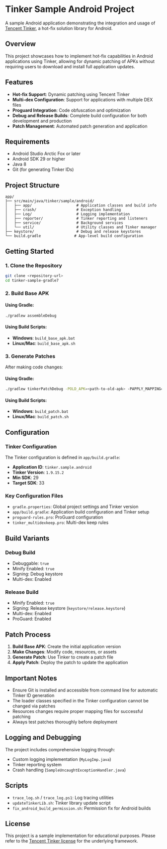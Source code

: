# Tinker Sample Android Project

A sample Android application demonstrating the integration and usage of [Tencent Tinker](https://github.com/Tencent/tinker), a hot-fix solution library for Android.

## Overview

This project showcases how to implement hot-fix capabilities in Android applications using Tinker, allowing for dynamic patching of APKs without requiring users to download and install full application updates.

## Features

- **Hot-fix Support**: Dynamic patching using Tencent Tinker
- **Multi-dex Configuration**: Support for applications with multiple DEX files
- **Proguard Integration**: Code obfuscation and optimization
- **Debug and Release Builds**: Complete build configuration for both development and production
- **Patch Management**: Automated patch generation and application

## Requirements

- Android Studio Arctic Fox or later
- Android SDK 29 or higher
- Java 8
- Git (for generating Tinker IDs)

## Project Structure

```
app/
├── src/main/java/tinker/sample/android/
│   ├── app/                    # Application classes and build info
│   ├── crash/                  # Exception handling
│   ├── Log/                    # Logging implementation
│   ├── reporter/               # Tinker reporting and listeners
│   ├── service/                # Background services
│   └── util/                   # Utility classes and Tinker manager
├── keystore/                   # Debug and release keystores
└── build.gradle               # App-level build configuration
```

## Getting Started

### 1. Clone the Repository

```bash
git clone <repository-url>
cd tinker-sample-gradle7
```

### 2. Build Base APK

#### Using Gradle:
```bash
./gradlew assembleDebug
```

#### Using Build Scripts:
- **Windows**: `build_base_apk.bat`
- **Linux/Mac**: `build_base_apk.sh`

### 3. Generate Patches

After making code changes:

#### Using Gradle:
```bash
./gradlew tinkerPatchDebug -POLD_APK=<path-to-old-apk> -PAPPLY_MAPPING=<path-to-mapping> -PAPPLY_RESOURCE=<path-to-resources>
```

#### Using Build Scripts:
- **Windows**: `build_patch.bat`
- **Linux/Mac**: `build_patch.sh`

## Configuration

### Tinker Configuration

The Tinker configuration is defined in `app/build.gradle`:

- **Application ID**: `tinker.sample.android`
- **Tinker Version**: `1.9.15.2`
- **Min SDK**: 29
- **Target SDK**: 33

### Key Configuration Files

- `gradle.properties`: Global project settings and Tinker version
- `app/build.gradle`: Application build configuration and Tinker setup
- `proguard-rules.pro`: ProGuard configuration
- `tinker_multidexkeep.pro`: Multi-dex keep rules

## Build Variants

### Debug Build
- Debuggable: `true`
- Minify Enabled: `true`
- Signing: Debug keystore
- Multi-dex: Enabled

### Release Build
- Minify Enabled: `true`
- Signing: Release keystore (`keystore/release.keystore`)
- Multi-dex: Enabled
- ProGuard: Enabled

## Patch Process

1. **Build Base APK**: Create the initial application version
2. **Make Changes**: Modify code, resources, or assets
3. **Generate Patch**: Use Tinker to create a patch file
4. **Apply Patch**: Deploy the patch to update the application

## Important Notes

- Ensure Git is installed and accessible from command line for automatic Tinker ID generation
- The loader classes specified in the Tinker configuration cannot be changed via patches
- Resources changes require proper mapping files for successful patching
- Always test patches thoroughly before deployment

## Logging and Debugging

The project includes comprehensive logging through:
- Custom logging implementation (`MyLogImp.java`)
- Tinker reporting system
- Crash handling (`SampleUncaughtExceptionHandler.java`)

## Scripts

- `trace_log.sh` / `trace_log.ps1`: Log tracing utilities
- `updateTinkerLib.sh`: Tinker library update script
- `fix_android_build_permission.sh`: Permission fix for Android builds

## License

This project is a sample implementation for educational purposes. Please refer to the [Tencent Tinker license](https://github.com/Tencent/tinker/blob/master/LICENSE) for the underlying framework.